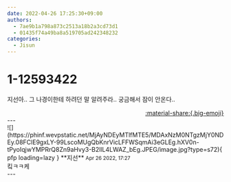 ```yaml
---
date: 2022-04-26 17:25:30+09:00
authors:
  - 7ae9b1a798a873c2513a18b2a3cd73d1
  - 01435f74a49ba8a519705ad242348232
categories:
  - Jisun
---
```


# 1-12593422

<div class="post-container" markdown="1">
<div class="content-container md-sidebar__scrollwrap" markdown="1">

지선아.. 그 나경이한테 하려던 말 알려주라.. 궁금해서 잠이 안온다..

</div>
</div>

<div style="text-align: right;" markdown="1">
<a href="https://weverse.io/fromis9/fanpost/1-12593422" style="text-align: right;">:material-share:{.big-emoji}</a>
</div>
---

<div class="comments-container md-sidebar__scrollwrap" markdown="1">
<div class="comment" markdown="1">
<div class='id-container' markdown="1">
![](https://phinf.wevpstatic.net/MjAyNDEyMTlfMTE5/MDAxNzM0NTgzMjY0NDEy.08FClE9gxLY-99LscoMUgQbKnrVicLFFWSqmAi3eGLEg.hXV0n-tPyoIqjwYMPRrQ8Zn9aHvy3-B2llL4LWAZ_bEg.JPEG/image.jpg?type=s72){ pfp loading=lazy }
**<span class="artist">지선</span>** <small>Apr 26 2022, 17:27</small><br>
</div>
<div class='comment-body' markdown="1">
킼ㅋㅋ케
</div>
</div>
</div>
---
